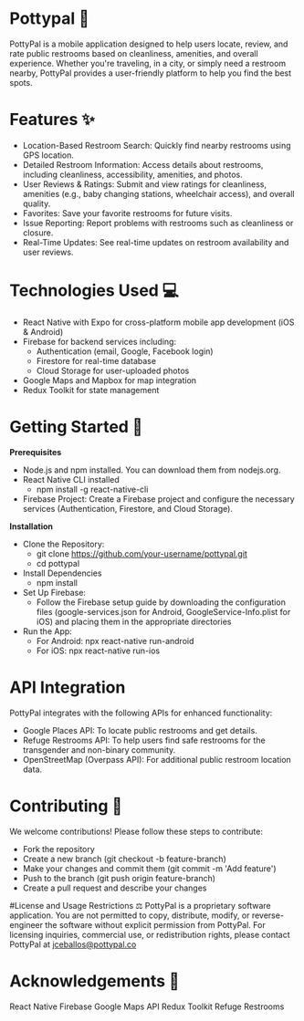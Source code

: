 # Pottypal 🚻
PottyPal is a mobile application designed to help users locate, review, and rate public restrooms based on cleanliness, amenities, and overall experience. Whether you're traveling, in a city, or simply need a restroom nearby, PottyPal provides a user-friendly platform to help you find the best spots.

# Features ✨
- Location-Based Restroom Search: Quickly find nearby restrooms using GPS location.
- Detailed Restroom Information: Access details about restrooms, including cleanliness, accessibility, amenities, and photos.
- User Reviews & Ratings: Submit and view ratings for cleanliness, amenities (e.g., baby changing stations, wheelchair access), and overall quality.
- Favorites: Save your favorite restrooms for future visits.
- Issue Reporting: Report problems with restrooms such as cleanliness or closure.
- Real-Time Updates: See real-time updates on restroom availability and user reviews.

# Technologies Used 💻
- React Native with Expo for cross-platform mobile app development (iOS & Android)
- Firebase for backend services including:
    - Authentication (email, Google, Facebook login)
    - Firestore for real-time database
    - Cloud Storage for user-uploaded photos
- Google Maps and Mapbox for map integration
- Redux Toolkit for state management

# Getting Started 🚀
**Prerequisites**
- Node.js and npm installed. You can download them from nodejs.org.
- React Native CLI installed
    - npm install -g react-native-cli
- Firebase Project: Create a Firebase project and configure the necessary services (Authentication, Firestore, and Cloud Storage).

**Installation**
- Clone the Repository:
  - git clone https://github.com/your-username/pottypal.git
  - cd pottypal
- Install Dependencies
  - npm install
- Set Up Firebase:
  - Follow the Firebase setup guide by downloading the configuration files (google-services.json for Android, GoogleService-Info.plist for iOS) and placing them in the appropriate directories
- Run the App:
  - For Android: npx react-native run-android
  - For iOS: npx react-native run-ios

# API Integration
PottyPal integrates with the following APIs for enhanced functionality:
- Google Places API: To locate public restrooms and get details.
- Refuge Restrooms API: To help users find safe restrooms for the transgender and non-binary community.
- OpenStreetMap (Overpass API): For additional public restroom location data.

# Contributing 🤝
We welcome contributions! Please follow these steps to contribute:
- Fork the repository
- Create a new branch (git checkout -b feature-branch)
- Make your changes and commit them (git commit -m 'Add feature')
- Push to the branch (git push origin feature-branch)
- Create a pull request and describe your changes

#License and Usage Restrictions ⚖️
PottyPal is a proprietary software application. You are not permitted to copy, distribute, modify, or reverse-engineer the software without explicit permission from PottyPal.
For licensing inquiries, commercial use, or redistribution rights, please contact PottyPal at jceballos@pottypal.co

# Acknowledgements 🙏
React Native
Firebase
Google Maps API
Redux Toolkit
Refuge Restrooms
